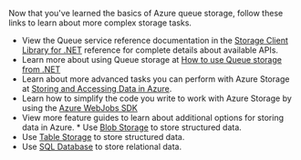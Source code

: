 
Now that you've learned the basics of Azure queue storage, follow these links to learn about more complex storage tasks.

* View the Queue service reference documentation in the [Storage Client Library for .NET](http://go.microsoft.com/fwlink/?LinkID=390731) reference for complete details about available APIs.
* Learn more about using Queue storage at [How to use Queue storage from .NET](storage-dotnet-how-to-use-queues.md)
* Learn about more advanced tasks you can perform with Azure Storage at [Storing and Accessing Data in Azure](https://msdn.microsoft.com/library/azure/gg433040.aspx).    
* Learn how to simplify the code you write to work with Azure Storage by using the [Azure WebJobs SDK](../app-service/websites-dotnet-webjobs-sdk.md)
* View more feature guides to learn about additional options for storing data in Azure.  * Use [Blob Storage](./storage-dotnet-how-to-use-blobs.md) to store structured data.
* Use [Table Storage](./storage-dotnet-how-to-use-tables.md) to store structured data.
* Use [SQL Database](../sql-database/sql-database-dotnet-how-to-use.md) to store relational data.



